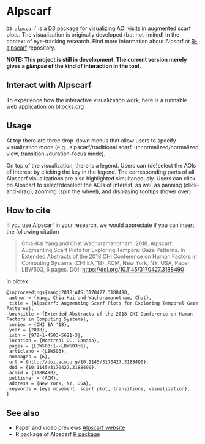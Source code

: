 # Alpscarf

`D3-alpscarf` is a D3 package for visualizing AOI visits in augmented scarf plots.
The visualization is originally developed (but not limited) in the context of eye-tracking research.
Find more information about Alpscrf at [R-alpscarf](https://github.com/Chia-KaiYang/alpscarf) repository.

**NOTE: This project is still in development. The current version merely gives a *glimpse* of the kind of interaction in the tool.**

## Interact with Alpscarf

To experience how the interactive visualization work, here is a runnable web application on [bl.ocks.org](https://bl.ocks.org/Chia-KaiYang/raw/cd34f16fd1a9df27a13a59045bd40c4d/)

## Usage
At top there are three drop-down menus that allow users to specify visualization mode (e.g., alpscarf/traditional scarf, unnormalized/normalized view, transition-/duration-focus mode).

On top of the visualization, there is a legend. Users can (de)select the AOIs of interest by clicking the key in the legend. The corresponding parts of all Alpscarf visualizations are also highlighted simultaneously. Users can click on Alpscarf to select/deselect the AOIs of interest, as well as panning (click-and-drag), zooming (spin the wheel), and displaying tooltips (hover over).

## How to cite

If you use Alpscarf in your research, we would appreciate if you can insert the following citation


> Chia-Kai Yang and Chat Wacharamanotham. 2018. Alpscarf: Augmenting Scarf Plots for Exploring Temporal Gaze Patterns. In Extended Abstracts of the 2018 CHI Conference on Human Factors in Computing Systems (CHI EA '18). ACM, New York, NY, USA, Paper LBW503, 6 pages. DOI: https://doi.org/10.1145/3170427.3188490


In bibtex:

```
@inproceedings{Yang:2018:AAS:3170427.3188490,
 author = {Yang, Chia-Kai and Wacharamanotham, Chat},
 title = {Alpscarf: Augmenting Scarf Plots for Exploring Temporal Gaze Patterns},
 booktitle = {Extended Abstracts of the 2018 CHI Conference on Human Factors in Computing Systems},
 series = {CHI EA '18},
 year = {2018},
 isbn = {978-1-4503-5621-3},
 location = {Montreal QC, Canada},
 pages = {LBW503:1--LBW503:6},
 articleno = {LBW503},
 numpages = {6},
 url = {http://doi.acm.org/10.1145/3170427.3188490},
 doi = {10.1145/3170427.3188490},
 acmid = {3188490},
 publisher = {ACM},
 address = {New York, NY, USA},
 keywords = {eye movement, scarf plot, transitions, visualization},
} 
```

## See also

* Paper and video previews [Alpscarf website](https://zpac.ch/alpscarf)
* R package of Alpscarf [R package](https://github.com/Chia-KaiYang/alpscarf)
